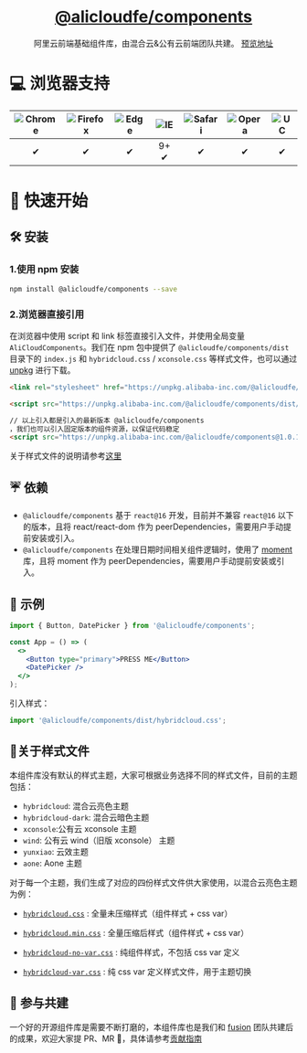 <h1 align="center">
<a href="https://www.npmjs.com/package/@alicloudfe/components">@alicloudfe/components</a>
</h1>

<div align="center">阿里云前端基础组件库，由混合云&公有云前端团队共建。 <a href="https://aliyun.github.io/cloud-design/#/button">预览地址</a></div>


# 💻 浏览器支持

| ![Chrome](https://raw.github.com/alrra/browser-logos/master/src/chrome/chrome_48x48.png) | ![Firefox](https://raw.github.com/alrra/browser-logos/master/src/firefox/firefox_48x48.png) | ![Edge](https://raw.github.com/alrra/browser-logos/master/src/edge/edge_48x48.png) | ![IE](https://raw.github.com/alrra/browser-logos/master/src/archive/internet-explorer_9-11/internet-explorer_9-11_48x48.png) | ![Safari](https://raw.github.com/alrra/browser-logos/master/src/safari/safari_48x48.png) | ![Opera](https://raw.github.com/alrra/browser-logos/master/src/opera/opera_48x48.png) | ![UC](https://raw.github.com/alrra/browser-logos/master/src/uc/uc_48x48.png) |
| :--------------------------------------------------------------------------------------: | :-----------------------------------------------------------------------------------------: | :--------------------------------------------------------------------------------: | :--------------------------------------------------------------------------------------------------------------------------: | :--------------------------------------------------------------------------------------: | :-----------------------------------------------------------------------------------: | :--------------------------------------------------------------------------: |
|                                            ✔                                             |                                              ✔                                              |                                         ✔                                          |                                                             9+ ✔                                                             |                                            ✔                                             |                                           ✔                                           |                                      ✔                                       |

# 🚀 快速开始
## 🛠 安装

### 1.使用 npm 安装

```bash
npm install @alicloudfe/components --save
```

### 2.浏览器直接引用

在浏览器中使用 script 和 link 标签直接引入文件，并使用全局变量 `AliCloudComponents`。我们在 npm 包中提供了 `@alicloudfe/components/dist` 目录下的 `index.js` 和 `hybridcloud.css` / `xconsole.css` 等样式文件，也可以通过 [unpkg](https://unpkg.alibaba-inc.com/@alicloudfe/components/dist/) 进行下载。

```html
<link rel="stylesheet" href="https://unpkg.alibaba-inc.com/@alicloudfe/components/dist/hybridcloud.css" />

<script src="https://unpkg.alibaba-inc.com/@alicloudfe/components/dist/index.js"></script>

// 以上引入都是引入的最新版本 @alicloudfe/components
，我们也可以引入固定版本的组件资源，以保证代码稳定
<script src="https://unpkg.alibaba-inc.com/@alicloudfe/components@1.0.12/dist/index.js"></script>
```

关于样式文件的说明请参考[这里](#💄关于样式文件)

## ☔️ 依赖

-   `@alicloudfe/components` 基于 `react@16` 开发，目前并不兼容 `react@16` 以下的版本，且将 react/react-dom 作为 peerDependencies，需要用户手动提前安装或引入。
-   `@alicloudfe/components` 在处理日期时间相关组件逻辑时，使用了 [moment](https://github.com/moment/moment) 库，且将 moment 作为 peerDependencies，需要用户手动提前安装或引入。

## 🔨 示例

```jsx
import { Button, DatePicker } from '@alicloudfe/components';

const App = () => (
  <>
    <Button type="primary">PRESS ME</Button>
    <DatePicker />
  </>
);
```

引入样式：

```jsx
import '@alicloudfe/components/dist/hybridcloud.css'; 
```

## 💄关于样式文件
本组件库没有默认的样式主题，大家可根据业务选择不同的样式文件，目前的主题包括：

- `hybridcloud`: 混合云亮色主题
- `hybridcloud-dark`: 混合云暗色主题
- `xconsole`:公有云 xconsole 主题
- `wind`: 公有云 wind（旧版 xconsole） 主题
- `yunxiao`: 云效主题
- `aone`: Aone 主题

对于每一个主题，我们生成了对应的四份样式文件供大家使用，以混合云亮色主题为例：
- [`hybridcloud.css`](https://unpkg.alibaba-inc.com/@alicloudfe/components/dist/hybridcloud.css) : 全量未压缩样式（组件样式 + css var）

- [`hybridcloud.min.css`](https://unpkg.alibaba-inc.com/@alicloudfe/components/dist/hybridcloud.min.css) : 全量压缩后样式（组件样式 + css var）

- [`hybridcloud-no-var.css`](https://unpkg.alibaba-inc.com/@alicloudfe/components/dist/hybridcloud-no-var.css) : 纯组件样式，不包括 css var 定义

- [`hybridcloud-var.css`](https://unpkg.alibaba-inc.com/@alicloudfe/components/dist/hybridcloud-var.css) : 纯 css var 定义样式文件，用于主题切换



## 🤝 参与共建
一个好的开源组件库是需要不断打磨的，本组件库也是我们和 [fusion](https://github.com/alibaba-fusion/next) 团队共建后的成果，欢迎大家提 PR、MR 👐，具体请参考[贡献指南]()